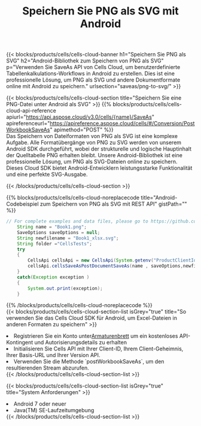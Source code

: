 ﻿---
title:  Speichern Sie PNG als SVG mit Android
description:  Verwendung des Aspose.Cells Cloud SDK für Android zum Speichern der Datei im Format PNG als Datei im Format SVG.
kwords: Excel, Save PNG as SVG, REST, Android
howto: How to save PNG as SVG using Aspose.Cells Cloud Android library.
---
{{< blocks/products/cells/cells-cloud-banner h1="Speichern Sie PNG als SVG" h2="Android-Bibliothek zum Speichern von PNG als SVG" p="Verwenden Sie SaveAs API von Cells Cloud, um benutzerdefinierte Tabellenkalkulations-Workflows in Android zu erstellen. Dies ist eine professionelle Lösung, um PNG als SVG und andere Dokumentformate online mit Android zu speichern." urlsection="saveas/png-to-svg/" >}}

{{< blocks/products/cells/cells-cloud-section title="Speichern Sie eine PNG-Datei unter Android als SVG" >}}
{{% blocks/products/cells/cells-cloud-api-reference apiurl="https://api.aspose.cloud/v3.0/cells/{name}/SaveAs" apireferenceurl="https://apireference.aspose.cloud/cells/#/Conversion/PostWorkbookSaveAs" apimethod="POST" %}}
<br/>
Das Speichern von Dateiformaten von PNG als SVG ist eine komplexe Aufgabe. Alle Formatübergänge von PNG zu SVG werden von unserem Android SDK durchgeführt, wobei der strukturelle und logische Hauptinhalt der Quelltabelle PNG erhalten bleibt. Unsere Android-Bibliothek ist eine professionelle Lösung, um PNG als SVG-Dateien online zu speichern. Dieses Cloud SDK bietet Android-Entwicklern leistungsstarke Funktionalität und eine perfekte SVG-Ausgabe.

{{< /blocks/products/cells/cells-cloud-section >}}

{{% blocks/products/cells/cells-cloud-noreplacecode title="Android-Codebeispiel zum Speichern von PNG als SVG mit REST API" gistPath="" %}}
  
```java
// For complete examples and data files, please go to https://github.com/aspose-cells-cloud/aspose-cells-cloud-android/
    String name = "Book1.png";
    SaveOptions saveOptions = null;
    String newfilename = "Book1_xlsx.svg";
    String folder ="CellsTests";
    try
    {
        CellsApi cellsApi = new CellsApi(System.getenv("ProductClientId"), System.getenv("ProductClientSecret"));
        cellsApi.cellsSaveAsPostDocumentSaveAs(name , saveOptions,newfilename,false,false,folder,null,null,null,true);                       
    }
    catch(Exception exception )
    {
        System.out.print(exception);
    }
```
  
{{% /blocks/products/cells/cells-cloud-noreplacecode %}}
<br/>
{{< blocks/products/cells/cells-cloud-section-list isGrey="true" title="So verwenden Sie das Cells Cloud SDK für Android, um Excel-Dateien in anderen Formaten zu speichern" >}}
<li> Registrieren Sie ein Konto unter<a href="https://dashboard.aspose.cloud/">Armaturenbrett</a> um ein kostenloses API-Kontingent und Autorisierungsdetails zu erhalten</li>
<li>Initialisieren Sie Cells API mit Ihrer Client-ID, Ihrem Client-Geheimnis, Ihrer Basis-URL und Ihrer Version API.</li>
<li>Verwenden Sie die Methode `postWorkbookSaveAs`, um den resultierenden Stream abzurufen.</li>
{{< /blocks/products/cells/cells-cloud-section-list >}}

{{< blocks/products/cells/cells-cloud-section-list isGrey="true" title="System Anforderungen" >}}
<li>Android 7 oder neuer</li>
<li>Java(TM) SE-Laufzeitumgebung</li>
{{< /blocks/products/cells/cells-cloud-section-list >}}
